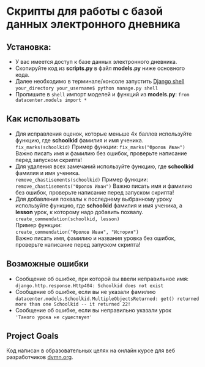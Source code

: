 # Скрипты для работы с базой данных электронного дневника

## Установка:
- У вас имеется доступ к базе данных электронного дневника.
- Скопируйте код из __scripts.py__ в файл __models.py__ ниже основного кода.
- Далее необходимо в терминале/консоле запустить [Django shell](https://tutorial.djangogirls.org/ru/django_orm/) 
```your_directory your_username$ python manage.py shell``` 
- Пропишите в ```shell``` импорт моделей и функций из __models.py__:
```from datacenter.models import *```

## Как использовать 
- Для исправления оценок, которые меньше 4х баллов используйте функцию, где __schoolkid__ фамилия и имя ученика.
```fix_marks(schoolkid)``` 
Пример функции: 
```fix_marks("Фролов Иван")```
Важно писать имя и фамилию без ошибок, проверьте написание перед запуском скрипта!
- Для удаления всех замечаний используйте функцию, где __schoolkid__ фамилия и имя ученика.  
```remove_chastisements(schoolkid)``` 
Пример функции:
```remove_chastisements("Фролов Иван")```
Важно писать имя и фамилию без ошибок, проверьте написание перед запуском скрипта!
- Для добавления похвалы к последнему выбранному уроку используйте функцию, где __schoolkid__ фамилия и имя ученика, а __lesson__ урок, к которому надо добавить похвалу. <br> ```create_commendation(schoolkid, lesson)``` <br> Пример функции: <br>```create_commendation("Фролов Иван", "История")```   
Важно писать имя, фамилию и названия уровка без ошибок, проверьте написание перед запуском скрипта!

## Возможные ошибки
- Сообщение об ошибке, при которой вы ввели неправильное имя:<br> ```django.http.response.Http404: Schoolkid does not exist```
- Сообщение об ошибке, если вы не указали фамилию <br>```datacenter.models.Schoolkid.MultipleObjectsReturned: get() returned more than one Schoolkid -- it returned 22!```
- Сообщение об ошибке, если вы неправильно указали урок <br>```'Такого урока не существует'```

## Project Goals
Код написан в образовательных целях на онлайн курсе для веб разработчиков [dvmn.org](https://dvmn.org/).
